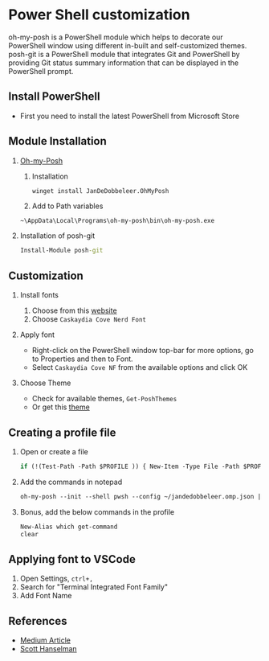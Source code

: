 # Power Shell customization

oh-my-posh is a PowerShell module which helps to decorate our PowerShell window using different in-built and self-customized themes. posh-git is a PowerShell module that integrates Git and PowerShell by providing Git status summary information that can be displayed in the PowerShell prompt.

## Install PowerShell

- First you need to install the latest PowerShell from Microsoft Store

## Module Installation

1. [Oh-my-Posh](https://ohmyposh.dev/docs/windows)
   1. Installation

        ```cmd
        winget install JanDeDobbeleer.OhMyPosh
        ```

   2. Add to Path variables

    `~\AppData\Local\Programs\oh-my-posh\bin\oh-my-posh.exe`

2. Installation of posh-git

    ```cmd
    Install-Module posh-git
    ```

## Customization

1. Install fonts
   1. Choose from this [website](https://www.nerdfonts.com/font-downloads)
   2. Choose `Caskaydia Cove Nerd Font`

2. Apply font

   - Right-click on the PowerShell window top-bar for more options, go to Properties and then to Font.
   - Select `Caskaydia Cove NF` from the available options and click OK

3. Choose Theme

   - Check for available themes, `Get-PoshThemes`
   - Or get this [theme](https://gist.github.com/shanselman/1f69b28bfcc4f7716e49eb5bb34d7b2c?WT.mc_id=-blog-scottha)

## Creating a profile file

1. Open or create a file

    ```cmd
    if (!(Test-Path -Path $PROFILE )) { New-Item -Type File -Path $PROFILE -Force }notepad $PROFILE
    ```

2. Add the commands in notepad

    ```txt
    oh-my-posh --init --shell pwsh --config ~/jandedobbeleer.omp.json | Invoke-Expression
    ```

3. Bonus, add the below commands in the profile

    ```txt
    New-Alias which get-command
    clear
    ```

## Applying font to VSCode

1. Open Settings, `ctrl+,`
2. Search for "Terminal Integrated Font Family"
3. Add Font Name

## References

- [Medium Article](https://medium.com/analytics-vidhya/customize-your-windows-powershell-with-oh-my-posh-posh-git-93284b2749b6)
- [Scott Hanselman](https://www.hanselman.com/blog/my-ultimate-powershell-prompt-with-oh-my-posh-and-the-windows-terminal)